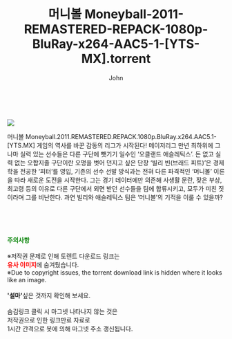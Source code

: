 ﻿---
layout: post
title:  "    머니볼 Moneyball-2011-REMASTERED-REPACK-1080p-BluRay-x264-AAC5-1-[YTS-MX].torrent"
author: John
categories: [ 영화 ]
tags: [  ]
image: https://torrentrj54.com/uploadfile/full/d3c24d555aaeec85e28b899b44ba22bf8f90812d.jpg 
description: "    머니볼 Moneyball-2011-REMASTERED-REPACK-1080p-BluRay-x264-AAC5-1-[YTS-MX] torrent 정보 공유"
toc: true
toc_sticky: true
---

<br>
<p><img src="https://torrentrj54.com/uploadfile/full/d3c24d555aaeec85e28b899b44ba22bf8f90812d.jpg"/></p>
 머니볼 Moneyball.2011.REMASTERED.REPACK.1080p.BluRay.x264.AAC5.1-[YTS.MX] 게임의 역사를 바꾼 감동의 리그가 시작된다! 메이저리그 만년 최하위에 그나마 실력 있는 선수들은 다른 구단에 뺏기기 일수인 ‘오클랜드 애슬레틱스’. 돈 없고 실력 없는 오합지졸 구단이란 오명을 벗어 던지고 싶은 단장 ‘빌리 빈(브래드 피트)’은 경제학을 전공한 ‘피터’를 영입, 기존의 선수 선발 방식과는 전혀 다른 파격적인 ‘머니볼’ 이론을 따라 새로운 도전을 시작한다. 그는 경기 데이터에만 의존해 사생활 문란, 잦은 부상, 최고령 등의 이유로 다른 구단에서 외면 받던 선수들을 팀에 합류시키고, 모두가 미친 짓이라며 그를 비난한다. 과연 빌리와 애슬레틱스 팀은 ‘머니볼’의 기적을 이룰 수 있을까? 
    
<br><br><br>
<p data-ke-size="size16"><b><span style="color: green;">주의사항</span></b><br /><br />※저작권 문제로 인해 토렌트 다운로드 링크는<br /><b><span style="color: red;">유사 이미지</span></b>에 숨겨뒀습니다.<br />※Due to copyright issues, the torrent download link is hidden where it looks like an image.<br /><br /><b>'설마'</b>싶은 것까지 확인해 보세요.<br /><br />숨김링크 클릭 시 마그넷 나타나지 않는 것은<br />저작권으로 인한 링크만료 자료로<br />1시간 간격으로 봇에 의해 마그넷 주소 갱신됩니다.</p>
